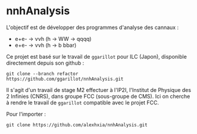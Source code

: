 # nnhAnalysis

L'objectif est de développer des programmes d'analyse des cannaux :

- e+e- &rarr; &nu;&nu;h (h &rarr; WW &rarr; qqqq)
- e+e- &rarr; &nu;&nu;h (h &rarr; b bbar)

Ce projet est basé sur le travail de ``ggarillot`` pour ILC (Japon), disponible directement depuis son github :
```
git clone --branch refactor https://github.com/ggarillot/nnhAnalysis.git
```

Il s'agit d'un travail de stage M2 effectuer à l'IP2I, l'Institut de Physique des 2 Infinies (CNRS), dans groupe FCC (sous-groupe de CMS). Ici on cherche à rendre le travail de ``ggarillot`` compatible avec le projet FCC.

Pour l'importer :
```
git clone https://github.com/alexhxia/nnhAnalysis.git
```
